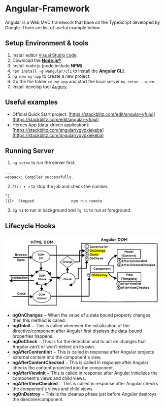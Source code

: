 # Angular-Framework

Angular is a Web MVC framework that base on the TypeScript developed by Google.
There are list of useful example below.

## Setup Environment & tools

1. Install editor [Visual Studio code](https://code.visualstudio.com/).
2. Download the **[Node.js®](https://nodejs.org/en/)**.
3. Install node.js (node include **NPM**).
4. `npm install -g @angular/cli` to install the **Angular CLI**.
5. `ng new my-app` to create a new project.
6. Go the the folder `cd my-app` and start the local server `ng serve --open`.
7. Install develop tool [Augury](https://augury.rangle.io/).

## Useful examples

- Official Quick Start project: [https://stackblitz.com/edit/angular-yfujul](https://stackblitz.com/edit/angular-yfujul)
- Heroes App (data-driven application): [https://stackblitz.com/angular/ygvdxjekeba](https://stackblitz.com/angular/ygvdxjekeba)

## Running Server

1. ```ng serve``` to run the server first.
```
..... 
webpack: Compiled successfully.
```
2. ```Ctrl + z``` to stop the job and check the number.
```
^Z
[1]+  Stopped                 npm run remote
```
3. ```bg %1``` to run in background and ```fg %1``` to run at foreground.

## Lifecycle Hooks

![](https://github.com/D50000/Angular-Framework/blob/master/life%20cycle.png)

- **ngOnChanges**  − When the value of a data bound property changes, then this method is called.
- **ngOnInit**  − This is called whenever the initialization of the directive/component after Angular first displays the data-bound properties happens.
- **ngDoCheck**  − This is for the detection and to act on changes that Angular can't or won't detect on its own.
- **ngAfterContentInit**  − This is called in response after Angular projects external content into the component's view.
- **ngAfterContentChecked**  − This is called in response after Angular checks the content projected into the component.
- **ngAfterViewInit**  − This is called in response after Angular initializes the component's views and child views.
- **ngAfterViewChecked**  − This is called in response after Angular checks the component's views and child views.
- **ngOnDestroy**  − This is the cleanup phase just before Angular destroys the directive/component.
